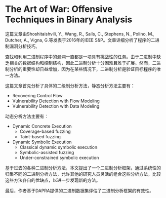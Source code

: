 # The Art of War: Offensive Techniques in Binary Analysis

这篇文章由Shoshitaishvili, Y., Wang, R., Salls, C., Stephens, N., Polino, M., Dutcher, A., Vigna, G.等发表于2016年的IEEE S&P。文章详细分析了程序的二进制漏洞分析技巧。

查找和利用二进制程序中的漏洞一直都是一项具有挑战性的任务。由于二进制中缺乏相关的数据结构和控制结构，因此二进制分析十分困难且难于扩展。然而，二进制分析的重要性却日益增加，因为在某些情况下，二进制分析是验证目标程序的唯一方法。

这篇文章首先分析了具体的二级制分析方法，静态分析方法主要有：
- Recovering Control Flow
- Vulnerability Detection with Flow Modeling
- Vulnerability Detection with Data Modeling

动态分析方法主要有：
- Dynamic Concrete Execution
	- Coverage-based fuzzing
	- Taint-based fuzzing
- Dynamic Symbolic Execution
	- Classical dynamic symbolic execution
	- Symbolic-assisted fuzzing
	- Under-constrained symbolic execution


基于过去的各种二进制分析方法，本文提出了一个二进制分析框架，通过系统性的归集不同的二进制分析方法，允许其他的研究人员灵活的组合这些分析方法，比较这些方法各自的优缺点，以进一步发现新的方法。

最后，作者基于DAPRA提供的二进制数据集评估了二进制分析框架的有效性。
